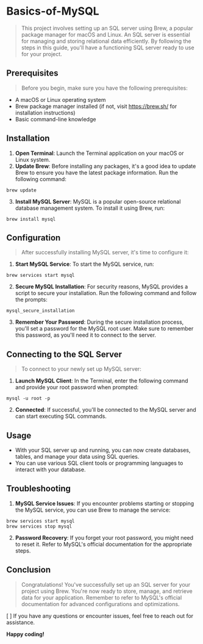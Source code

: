 # Basics-of-MySQL

> This project involves setting up an SQL server using Brew, a popular package manager for macOS and Linux.
> An SQL server is essential for managing and storing relational data efficiently.
> By following the steps in this guide, you'll have a functioning SQL server ready to use for your project.

## Prerequisites

> Before you begin, make sure you have the following prerequisites:

- A macOS or Linux operating system
- Brew package manager installed (if not, visit https://brew.sh/ for installation instructions)
- Basic command-line knowledge

## Installation

1. **Open Terminal**: Launch the Terminal application on your macOS or Linux system.
2. **Update Brew**: Before installing any packages, it's a good idea to update Brew to ensure you have the latest package information. Run the following command:

```brew update```

3. **Install MySQL Server**: MySQL is a popular open-source relational database management system. To install it using Brew, run:

```brew install mysql```

## Configuration

> After successfully installing MySQL server, it's time to configure it:

1. **Start MySQL Service**: To start the MySQL service, run:

```brew services start mysql```

2. **Secure MySQL Installation**: For security reasons, MySQL provides a script to secure your installation. Run the following command and follow the prompts:

```mysql_secure_installation```

3. **Remember Your Password**: During the secure installation process, you'll set a password for the MySQL root user. Make sure to remember this password, as you'll need it to connect to the server.

## Connecting to the SQL Server

> To connect to your newly set up MySQL server:

1. **Launch MySQL Client**: In the Terminal, enter the following command and provide your root password when prompted:

```mysql -u root -p```

2. **Connected**: If successful, you'll be connected to the MySQL server and can start executing SQL commands.

## Usage

- With your SQL server up and running, you can now create databases, tables, and manage your data using SQL queries.
- You can use various SQL client tools or programming languages to interact with your database.

## Troubleshooting

1. **MySQL Service Issues**: If you encounter problems starting or stopping the MySQL service, you can use Brew to manage the service:

```
brew services start mysql
brew services stop mysql
```

2. **Password Recovery**: If you forget your root password, you might need to reset it. Refer to MySQL's official documentation for the appropriate steps.

## Conclusion

> Congratulations! You've successfully set up an SQL server for your project using Brew.
> You're now ready to store, manage, and retrieve data for your application.
> Remember to refer to MySQL's official documentation for advanced configurations and optimizations.

[ ] If you have any questions or encounter issues, feel free to reach out for assistance.

**Happy coding!**
